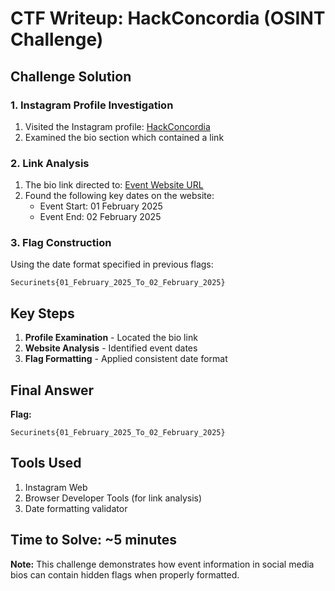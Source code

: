 # **CTF Writeup: HackConcordia (OSINT Challenge)**

## **Challenge Solution**

### **1. Instagram Profile Investigation**

1. Visited the Instagram profile: [HackConcordia](https://www.instagram.com/HackConcordia)
2. Examined the bio section which contained a link

### **2. Link Analysis**

1. The bio link directed to: [Event Website URL](https://linktr.ee/HackConcordia?fbclid=PAZXh0bgNhZW0CMTEAAadMwuZzVw8SQRgumkh0vr9mzr1hCTTrr1z7pb5BxHNoFHd_KA_8hPn91Mp_XQ_aem_3y14yeyNWuKsWKBw-Nq-Yw)
2. Found the following key dates on the website:
   - Event Start: 01 February 2025
   - Event End: 02 February 2025

### **3. Flag Construction**

Using the date format specified in previous flags:

```
Securinets{01_February_2025_To_02_February_2025}
```

## **Key Steps**

1. **Profile Examination** - Located the bio link
2. **Website Analysis** - Identified event dates
3. **Flag Formatting** - Applied consistent date format

## **Final Answer**

**Flag:**

```
Securinets{01_February_2025_To_02_February_2025}
```

## **Tools Used**

1. Instagram Web
2. Browser Developer Tools (for link analysis)
3. Date formatting validator

## **Time to Solve:** ~5 minutes

**Note:** This challenge demonstrates how event information in social media bios can contain hidden flags when properly formatted.
